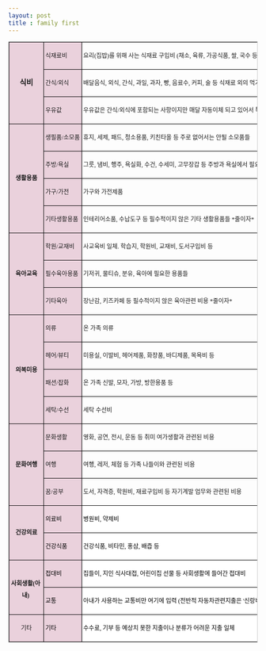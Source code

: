 ```yaml
---
layout: post
title : family first
---
```



<table class="__se_tbl_ext" style="border: 1px solid rgb(204, 204, 204); border-image: none; font-family: arial,sans,sans-serif; font-size: 13px; border-collapse: collapse; table-layout: fixed;" dir="ltr" border="1" cellspacing="0" cellpadding="0"><colgroup><col width="43"><col width="93"><col width="564"></colgroup><tbody><tr style="height: 21px;"><!-- Not Allowed Attribute Filtered ( data-sheets-value='[null,2,"\uc2dd\ube44"]' data-sheets-numberformat='[null,2,"_-* #,##0_-;\\-* #,##0_-;_-* \"-\"_-;_-@",1]') --><td style="padding: 2px 3px; border: 1px solid rgb(0, 0, 0); border-image: none; text-align: center; font-family: Malgun Gothic; font-size: 100%; vertical-align: middle; white-space: normal; -ms-word-wrap: break-word; background-color: rgb(234, 209, 220); wrap-strategy: 4;" rowspan="3" colspan="1"><span style="font-family: &quot;나눔고딕&quot;,NanumGothic; font-size: 11pt;"><div style="line-height: 2; max-height: 62px;"> <strong>식비</strong></div></span></td><!-- Not Allowed Attribute Filtered ( data-sheets-value='[null,2,"\uc2dd\uc7ac\ub8cc\ube44"]' data-sheets-numberformat='[null,2,"_-* #,##0_-;\\-* #,##0_-;_-* \"-\"_-;_-@",1]') --><td style="padding: 2px 3px; font-family: Malgun Gothic; font-size: 100%; vertical-align: middle; border-top-color: rgb(0, 0, 0); border-right-color: rgb(0, 0, 0); border-bottom-color: rgb(0, 0, 0); border-top-width: 1px; border-right-width: 1px; border-bottom-width: 1px; border-top-style: solid; border-right-style: solid; border-bottom-style: solid; white-space: nowrap; background-color: rgb(234, 209, 220); wrap-strategy: 0;"><p style="line-height: 2;"><span style="font-family: &quot;나눔고딕&quot;,NanumGothic; font-size: 9pt;"> 식재료비</span></p></td><!-- Not Allowed Attribute Filtered ( data-sheets-value='[null,2,"\uc694\ub9ac(\uc9d1\ubc25)\ub97c \uc704\ud574 \uc0ac\ub294 \uc2dd\uc7ac\ub8cc \uad6c\uc785\ube44 (\ucc44\uc18c, \uc721\ub958, \uac00\uacf5\uc2dd\ud488, \uc300, \uad6d\uc218, \ub5a1\uad6d\ub5a1 \ub4f1)"]' data-sheets-numberformat='[null,2,"_-* #,##0_-;\\-* #,##0_-;_-* \"-\"_-;_-@",1]') --><td style="padding: 2px 3px; text-align: left; font-family: Malgun Gothic; font-size: 100%; vertical-align: middle; border-top-color: rgb(0, 0, 0); border-right-color: rgb(0, 0, 0); border-bottom-color: rgb(0, 0, 0); border-top-width: 1px; border-right-width: 1px; border-bottom-width: 1px; border-top-style: solid; border-right-style: solid; border-bottom-style: solid; white-space: nowrap; wrap-strategy: 0;"><p style="line-height: 2;"><span style="font-family: &quot;나눔고딕&quot;,NanumGothic; font-size: 9pt;"> 요리(집밥)를 위해 사는 식재료 구입비 (채소, 육류, 가공식품, 쌀, 국수 등)</span></p></td></tr><tr style="height: 21px;"><!-- Not Allowed Attribute Filtered ( data-sheets-value='[null,2,"\uac04\uc2dd/\uc678\uc2dd"]' data-sheets-numberformat='[null,2,"_-* #,##0_-;\\-* #,##0_-;_-* \"-\"_-;_-@",1]') --><td style="padding: 2px 3px; font-family: Malgun Gothic; font-size: 100%; vertical-align: middle; border-right-color: rgb(0, 0, 0); border-bottom-color: rgb(0, 0, 0); border-right-width: 1px; border-bottom-width: 1px; border-right-style: solid; border-bottom-style: solid; white-space: nowrap; background-color: rgb(234, 209, 220); wrap-strategy: 0;"><p style="line-height: 2;"><span style="font-family: &quot;나눔고딕&quot;,NanumGothic; font-size: 9pt;"> 간식/외식</span></p></td><!-- Not Allowed Attribute Filtered ( data-sheets-value='[null,2,"\ubc30\ub2ec\uc74c\uc2dd, \uc678\uc2dd, \uac04\uc2dd, \uacfc\uc77c, \uacfc\uc790, \ube75, \uc74c\ub8cc\uc218, \ucee4\ud53c, \uc220 \ub4f1 \uc2dd\uc7ac\ub8cc \uc678\uc758 \uba39\uac70\ub9ac \uc77c\uccb4 *\uc904\uc774\uc790*"]' data-sheets-numberformat='[null,2,"_-* #,##0_-;\\-* #,##0_-;_-* \"-\"_-;_-@",1]') --><td style="padding: 2px 3px; text-align: left; font-family: Malgun Gothic; font-size: 100%; vertical-align: middle; border-right-color: rgb(0, 0, 0); border-bottom-color: rgb(0, 0, 0); border-right-width: 1px; border-bottom-width: 1px; border-right-style: solid; border-bottom-style: solid; white-space: nowrap; wrap-strategy: 0;"><p style="line-height: 2;"><span style="font-family: &quot;나눔고딕&quot;,NanumGothic; font-size: 9pt;"> 배달음식, 외식, 간식, 과일, 과자, 빵, 음료수, 커피, 술 등 식재료 외의 먹거리 일체 *줄이자*</span></p></td></tr><tr style="height: 21px;"><!-- Not Allowed Attribute Filtered ( data-sheets-value='[null,2,"\uc6b0\uc720\uac12"]' data-sheets-numberformat='[null,2,"_-* #,##0_-;\\-* #,##0_-;_-* \"-\"_-;_-@",1]') --><td style="padding: 2px 3px; font-family: Malgun Gothic; font-size: 100%; vertical-align: middle; border-right-color: rgb(0, 0, 0); border-bottom-color: rgb(0, 0, 0); border-right-width: 1px; border-bottom-width: 1px; border-right-style: solid; border-bottom-style: solid; white-space: nowrap; background-color: rgb(234, 209, 220); wrap-strategy: 0;"><p style="line-height: 2;"><span style="font-family: &quot;나눔고딕&quot;,NanumGothic; font-size: 9pt;"> 우유값</span></p></td><!-- Not Allowed Attribute Filtered ( data-sheets-value='[null,2,"\uc6b0\uc720\uac12\uc740 \uac04\uc2dd/\uc678\uc2dd\uc5d0 \ud3ec\ud568\ub418\ub294 \uc0ac\ud56d\uc774\uc9c0\ub9cc \ub9e4\ub2ec \uc790\ub3d9\uc774\uccb4 \ub418\uace0 \uc788\uc5b4\uc11c \ud2b9\ubcc4\ud788 \ub530\ub85c \uad00\ub9ac"]' data-sheets-numberformat='[null,2,"_-* #,##0_-;\\-* #,##0_-;_-* \"-\"_-;_-@",1]') --><td style="padding: 2px 3px; text-align: left; font-family: Malgun Gothic; font-size: 100%; vertical-align: middle; border-right-color: rgb(0, 0, 0); border-bottom-color: rgb(0, 0, 0); border-right-width: 1px; border-bottom-width: 1px; border-right-style: solid; border-bottom-style: solid; white-space: nowrap; wrap-strategy: 0;"><p style="line-height: 2;"><span style="font-family: &quot;나눔고딕&quot;,NanumGothic; font-size: 9pt;"> 우유값은 간식/외식에 포함되는 사항이지만 매달 자동이체 되고 있어서 특별히 따로 관리</span></p></td></tr><tr style="height: 21px;"><!-- Not Allowed Attribute Filtered ( data-sheets-value='[null,2,"\uc0dd\ud65c\uc6a9\ud488"]' data-sheets-numberformat='[null,2,"_-* #,##0_-;\\-* #,##0_-;_-* \"-\"_-;_-@",1]') --><td style="padding: 2px 3px; text-align: center; font-family: Malgun Gothic; font-size: 100%; vertical-align: middle; border-right-color: rgb(0, 0, 0); border-bottom-color: rgb(0, 0, 0); border-left-color: rgb(0, 0, 0); border-right-width: 1px; border-bottom-width: 1px; border-left-width: 1px; border-right-style: solid; border-bottom-style: solid; border-left-style: solid; white-space: normal; -ms-word-wrap: break-word; background-color: rgb(234, 209, 220); wrap-strategy: 4;" rowspan="4" colspan="1"><span style="font-family: &quot;나눔고딕&quot;,NanumGothic; font-size: 9pt;"><div style="line-height: 2; max-height: 83px;"><strong> 생활용품</strong></div></span></td><!-- Not Allowed Attribute Filtered ( data-sheets-value='[null,2,"\uc0dd\ud544\ud488/\uc18c\ubaa8\ud488"]' data-sheets-numberformat='[null,2,"_-* #,##0_-;\\-* #,##0_-;_-* \"-\"_-;_-@",1]') --><td style="padding: 2px 3px; font-family: Malgun Gothic; font-size: 100%; vertical-align: middle; border-right-color: rgb(0, 0, 0); border-bottom-color: rgb(0, 0, 0); border-right-width: 1px; border-bottom-width: 1px; border-right-style: solid; border-bottom-style: solid; white-space: nowrap; background-color: rgb(234, 209, 220); wrap-strategy: 0;"><p style="line-height: 2;"><span style="font-family: &quot;나눔고딕&quot;,NanumGothic; font-size: 9pt;"> 생필품/소모품</span></p></td><!-- Not Allowed Attribute Filtered ( data-sheets-value='[null,2,"\ud734\uc9c0, \uc138\uc81c, \ud328\ub4dc, \uccad\uc18c\uc6a9\ud488, \ud0a4\uce5c\ud0c0\uc62c \ub4f1 \uc8fc\ub85c \uc5c6\uc5b4\uc11c\ub294 \uc548\ub420 \uc18c\ubaa8\ud488\ub4e4"]' data-sheets-numberformat='[null,2,"_-* #,##0_-;\\-* #,##0_-;_-* \"-\"_-;_-@",1]') --><td style="padding: 2px 3px; text-align: left; font-family: Malgun Gothic; font-size: 100%; vertical-align: middle; border-right-color: rgb(0, 0, 0); border-bottom-color: rgb(0, 0, 0); border-right-width: 1px; border-bottom-width: 1px; border-right-style: solid; border-bottom-style: solid; white-space: nowrap; wrap-strategy: 0;"><p style="line-height: 2;"><span style="font-family: &quot;나눔고딕&quot;,NanumGothic; font-size: 9pt;"> 휴지, 세제, 패드, 청소용품, 키친타올 등 주로 없어서는 안될 소모품들</span></p></td></tr><tr style="height: 21px;"><!-- Not Allowed Attribute Filtered ( data-sheets-value='[null,2,"\uc8fc\ubc29/\uc695\uc2e4"]' data-sheets-numberformat='[null,2,"_-* #,##0_-;\\-* #,##0_-;_-* \"-\"_-;_-@",1]') --><td style="padding: 2px 3px; font-family: Malgun Gothic; font-size: 100%; vertical-align: middle; border-right-color: rgb(0, 0, 0); border-bottom-color: rgb(0, 0, 0); border-right-width: 1px; border-bottom-width: 1px; border-right-style: solid; border-bottom-style: solid; white-space: nowrap; background-color: rgb(234, 209, 220); wrap-strategy: 0;"><p style="line-height: 2;"><span style="font-family: &quot;나눔고딕&quot;,NanumGothic; font-size: 9pt;"> 주방/욕실</span></p></td><!-- Not Allowed Attribute Filtered ( data-sheets-value='[null,2,"\uadf8\ub987, \ub0c4\ube44, \ud589\uc8fc, \uc695\uc2e4\ud654, \uc218\uac74, \uc218\uc138\ubbf8, \uace0\ubb34\uc7a5\uac11 \ub4f1 \uc8fc\ubc29\uacfc \uc695\uc2e4\uc5d0\uc11c \ud544\uc694\ud55c \ubb3c\ud488"]' data-sheets-numberformat='[null,2,"_-* #,##0_-;\\-* #,##0_-;_-* \"-\"_-;_-@",1]') --><td style="padding: 2px 3px; text-align: left; font-family: Malgun Gothic; font-size: 100%; vertical-align: middle; border-right-color: rgb(0, 0, 0); border-bottom-color: rgb(0, 0, 0); border-right-width: 1px; border-bottom-width: 1px; border-right-style: solid; border-bottom-style: solid; white-space: nowrap; wrap-strategy: 0;"><p style="line-height: 2;"><span style="font-family: &quot;나눔고딕&quot;,NanumGothic; font-size: 9pt;"> 그릇, 냄비, 행주, 욕실화, 수건, 수세미, 고무장갑 등 주방과 욕실에서 필요한 물품</span></p></td></tr><tr style="height: 21px;"><!-- Not Allowed Attribute Filtered ( data-sheets-value='[null,2,"\uac00\uad6c/\uac00\uc804"]' data-sheets-numberformat='[null,2,"_-* #,##0_-;\\-* #,##0_-;_-* \"-\"_-;_-@",1]') --><td style="padding: 2px 3px; font-family: Malgun Gothic; font-size: 100%; vertical-align: middle; border-right-color: rgb(0, 0, 0); border-bottom-color: rgb(0, 0, 0); border-right-width: 1px; border-bottom-width: 1px; border-right-style: solid; border-bottom-style: solid; white-space: nowrap; background-color: rgb(234, 209, 220); wrap-strategy: 0;"><p style="line-height: 2;"><span style="font-family: &quot;나눔고딕&quot;,NanumGothic; font-size: 9pt;"> 가구/가전</span></p></td><!-- Not Allowed Attribute Filtered ( data-sheets-value='[null,2,"\uac00\uad6c\uc640 \uac00\uc804\uc81c\ud488"]' data-sheets-numberformat='[null,2,"_-* #,##0_-;\\-* #,##0_-;_-* \"-\"_-;_-@",1]') --><td style="padding: 2px 3px; text-align: left; font-family: Malgun Gothic; font-size: 100%; vertical-align: middle; border-right-color: rgb(0, 0, 0); border-bottom-color: rgb(0, 0, 0); border-right-width: 1px; border-bottom-width: 1px; border-right-style: solid; border-bottom-style: solid; white-space: nowrap; wrap-strategy: 0;"><p style="line-height: 2;"><span style="font-family: &quot;나눔고딕&quot;,NanumGothic; font-size: 9pt;"> 가구와 가전제품</span></p></td></tr><tr style="height: 21px;"><!-- Not Allowed Attribute Filtered ( data-sheets-value='[null,2,"\uae30\ud0c0\uc0dd\ud65c\uc6a9\ud488"]' data-sheets-numberformat='[null,2,"_-* #,##0_-;\\-* #,##0_-;_-* \"-\"_-;_-@",1]') --><td style="padding: 2px 3px; font-family: Malgun Gothic; font-size: 100%; vertical-align: middle; border-right-color: rgb(0, 0, 0); border-bottom-color: rgb(0, 0, 0); border-right-width: 1px; border-bottom-width: 1px; border-right-style: solid; border-bottom-style: solid; white-space: nowrap; background-color: rgb(234, 209, 220); wrap-strategy: 0;"><p style="line-height: 2;"><span style="font-family: &quot;나눔고딕&quot;,NanumGothic; font-size: 9pt;"> 기타생활용품</span></p></td><!-- Not Allowed Attribute Filtered ( data-sheets-value='[null,2,"\uc778\ud14c\ub9ac\uc5b4\uc18c\ud488, \uc218\ub0a9\ub3c4\uad6c \ub4f1 \ud544\uc218\uc801\uc774\uc9c0 \uc54a\uc740 \uae30\ud0c0 \uc0dd\ud65c\uc6a9\ud488\ub4e4 *\uc904\uc774\uc790*"]' data-sheets-numberformat='[null,2,"_-* #,##0_-;\\-* #,##0_-;_-* \"-\"_-;_-@",1]') --><td style="padding: 2px 3px; text-align: left; font-family: Malgun Gothic; font-size: 100%; vertical-align: middle; border-right-color: rgb(0, 0, 0); border-bottom-color: rgb(0, 0, 0); border-right-width: 1px; border-bottom-width: 1px; border-right-style: solid; border-bottom-style: solid; white-space: nowrap; wrap-strategy: 0;"><p style="line-height: 2;"><span style="font-family: &quot;나눔고딕&quot;,NanumGothic; font-size: 9pt;"> 인테리어소품, 수납도구 등 필수적이지 않은 기타 생활용품들 *줄이자*</span></p></td></tr><tr style="height: 21px;"><!-- Not Allowed Attribute Filtered ( data-sheets-value='[null,2,"\uc721\uc544\uad50\uc721"]' data-sheets-numberformat='[null,2,"_-* #,##0_-;\\-* #,##0_-;_-* \"-\"_-;_-@",1]') --><td style="padding: 2px 3px; text-align: center; font-family: Malgun Gothic; font-size: 100%; vertical-align: middle; border-right-color: rgb(0, 0, 0); border-bottom-color: rgb(0, 0, 0); border-left-color: rgb(0, 0, 0); border-right-width: 1px; border-bottom-width: 1px; border-left-width: 1px; border-right-style: solid; border-bottom-style: solid; border-left-style: solid; white-space: normal; -ms-word-wrap: break-word; background-color: rgb(234, 209, 220); wrap-strategy: 4;" rowspan="3" colspan="1"><span style="font-family: &quot;나눔고딕&quot;,NanumGothic; font-size: 9pt;"><div style="line-height: 2; max-height: 62px;"><strong> 육아교육</strong></div></span></td><!-- Not Allowed Attribute Filtered ( data-sheets-value='[null,2,"\ud559\uc6d0/\uad50\uc7ac\ube44"]' data-sheets-numberformat='[null,2,"_-* #,##0_-;\\-* #,##0_-;_-* \"-\"_-;_-@",1]') --><td style="padding: 2px 3px; font-family: Malgun Gothic; font-size: 100%; vertical-align: middle; border-right-color: rgb(0, 0, 0); border-bottom-color: rgb(0, 0, 0); border-right-width: 1px; border-bottom-width: 1px; border-right-style: solid; border-bottom-style: solid; white-space: nowrap; background-color: rgb(234, 209, 220); wrap-strategy: 0;"><p style="line-height: 2;"><span style="font-family: &quot;나눔고딕&quot;,NanumGothic; font-size: 9pt;"> 학원/교재비</span></p></td><!-- Not Allowed Attribute Filtered ( data-sheets-value='[null,2,"\uc0ac\uad50\uc721\ube44 \uc77c\uccb4. \ud559\uc2b5\uc9c0, \ud559\uc6d0\ube44, \uad50\uc7ac\ube44, \ub3c4\uc11c\uad6c\uc785\ube44 \ub4f1"]' data-sheets-numberformat='[null,2,"_-* #,##0_-;\\-* #,##0_-;_-* \"-\"_-;_-@",1]') --><td style="padding: 2px 3px; text-align: left; font-family: Malgun Gothic; font-size: 100%; vertical-align: middle; border-right-color: rgb(0, 0, 0); border-bottom-color: rgb(0, 0, 0); border-right-width: 1px; border-bottom-width: 1px; border-right-style: solid; border-bottom-style: solid; white-space: nowrap; wrap-strategy: 0;"><p style="line-height: 2;"><span style="font-family: &quot;나눔고딕&quot;,NanumGothic; font-size: 9pt;"> 사교육비 일체. 학습지, 학원비, 교재비, 도서구입비 등</span></p></td></tr><tr style="height: 21px;"><!-- Not Allowed Attribute Filtered ( data-sheets-value='[null,2,"\ud544\uc218\uc721\uc544\uc6a9\ud488"]' data-sheets-numberformat='[null,2,"_-* #,##0_-;\\-* #,##0_-;_-* \"-\"_-;_-@",1]') --><td style="padding: 2px 3px; font-family: Malgun Gothic; font-size: 100%; vertical-align: middle; border-right-color: rgb(0, 0, 0); border-bottom-color: rgb(0, 0, 0); border-right-width: 1px; border-bottom-width: 1px; border-right-style: solid; border-bottom-style: solid; white-space: nowrap; background-color: rgb(234, 209, 220); wrap-strategy: 0;"><p style="line-height: 2;"><span style="font-family: &quot;나눔고딕&quot;,NanumGothic; font-size: 9pt;"> 필수육아용품</span></p></td><!-- Not Allowed Attribute Filtered ( data-sheets-value='[null,2,"\uae30\uc800\uadc0, \ubb3c\ud2f0\uc288, \ubd84\uc720, \uc721\uc544\uc5d0 \ud544\uc694\ud55c \uc6a9\ud488\ub4e4"]' data-sheets-numberformat='[null,2,"_-* #,##0_-;\\-* #,##0_-;_-* \"-\"_-;_-@",1]') --><td style="padding: 2px 3px; text-align: left; font-family: Malgun Gothic; font-size: 100%; vertical-align: middle; border-right-color: rgb(0, 0, 0); border-bottom-color: rgb(0, 0, 0); border-right-width: 1px; border-bottom-width: 1px; border-right-style: solid; border-bottom-style: solid; white-space: nowrap; wrap-strategy: 0;"><p style="line-height: 2;"><span style="font-family: &quot;나눔고딕&quot;,NanumGothic; font-size: 9pt;"> 기저귀, 물티슈, 분유, 육아에 필요한 용품들</span></p></td></tr><tr style="height: 21px;"><!-- Not Allowed Attribute Filtered ( data-sheets-value='[null,2,"\uae30\ud0c0\uc721\uc544"]' data-sheets-numberformat='[null,2,"_-* #,##0_-;\\-* #,##0_-;_-* \"-\"_-;_-@",1]') --><td style="padding: 2px 3px; font-family: Malgun Gothic; font-size: 100%; vertical-align: middle; border-right-color: rgb(0, 0, 0); border-bottom-color: rgb(0, 0, 0); border-right-width: 1px; border-bottom-width: 1px; border-right-style: solid; border-bottom-style: solid; white-space: nowrap; background-color: rgb(234, 209, 220); wrap-strategy: 0;"><p style="line-height: 2;"><span style="font-family: &quot;나눔고딕&quot;,NanumGothic; font-size: 9pt;"> 기타육아</span></p></td><!-- Not Allowed Attribute Filtered ( data-sheets-value='[null,2,"\uc7a5\ub09c\uac10, \ud0a4\uc988\uce74\ud398 \ub4f1 \ud544\uc218\uc801\uc774\uc9c0 \uc54a\uc740 \uc721\uc544\uad00\ub828 \ube44\uc6a9 *\uc904\uc774\uc790*"]' data-sheets-numberformat='[null,2,"_-* #,##0_-;\\-* #,##0_-;_-* \"-\"_-;_-@",1]') --><td style="padding: 2px 3px; text-align: left; font-family: Malgun Gothic; font-size: 100%; vertical-align: middle; border-right-color: rgb(0, 0, 0); border-bottom-color: rgb(0, 0, 0); border-right-width: 1px; border-bottom-width: 1px; border-right-style: solid; border-bottom-style: solid; white-space: nowrap; wrap-strategy: 0;"><p style="line-height: 2;"><span style="font-family: &quot;나눔고딕&quot;,NanumGothic; font-size: 9pt;"> 장난감, 키즈카페 등 필수적이지 않은 육아관련 비용 *줄이자*</span></p></td></tr><tr style="height: 21px;"><!-- Not Allowed Attribute Filtered ( data-sheets-value='[null,2,"\uc758\ubcf5\ubbf8\uc6a9"]' data-sheets-numberformat='[null,2,"_-* #,##0_-;\\-* #,##0_-;_-* \"-\"_-;_-@",1]') --><td style="padding: 2px 3px; text-align: center; font-family: Malgun Gothic; font-size: 100%; vertical-align: middle; border-right-color: rgb(0, 0, 0); border-bottom-color: rgb(0, 0, 0); border-left-color: rgb(0, 0, 0); border-right-width: 1px; border-bottom-width: 1px; border-left-width: 1px; border-right-style: solid; border-bottom-style: solid; border-left-style: solid; white-space: normal; -ms-word-wrap: break-word; background-color: rgb(234, 209, 220); wrap-strategy: 4;" rowspan="4" colspan="1"><span style="font-family: &quot;나눔고딕&quot;,NanumGothic; font-size: 9pt;"><div style="width: 63px; height: 20px; line-height: 2; max-height: 83px;"><strong> 의복미용</strong></div></span></td><!-- Not Allowed Attribute Filtered ( data-sheets-value='[null,2,"\uc758\ub958"]' data-sheets-numberformat='[null,2,"_-* #,##0_-;\\-* #,##0_-;_-* \"-\"_-;_-@",1]') --><td style="padding: 2px 3px; font-family: Malgun Gothic; font-size: 100%; vertical-align: middle; border-right-color: rgb(0, 0, 0); border-bottom-color: rgb(0, 0, 0); border-right-width: 1px; border-bottom-width: 1px; border-right-style: solid; border-bottom-style: solid; white-space: nowrap; background-color: rgb(234, 209, 220); wrap-strategy: 0;"><p style="line-height: 2;"><span style="font-family: &quot;나눔고딕&quot;,NanumGothic; font-size: 9pt;"> 의류</span></p></td><!-- Not Allowed Attribute Filtered ( data-sheets-value='[null,2,"\uc628 \uac00\uc871 \uc758\ub958"]' data-sheets-numberformat='[null,2,"_-* #,##0_-;\\-* #,##0_-;_-* \"-\"_-;_-@",1]') --><td style="padding: 2px 3px; text-align: left; font-family: Malgun Gothic; font-size: 100%; vertical-align: middle; border-right-color: rgb(0, 0, 0); border-bottom-color: rgb(0, 0, 0); border-right-width: 1px; border-bottom-width: 1px; border-right-style: solid; border-bottom-style: solid; white-space: nowrap; wrap-strategy: 0;"><p style="line-height: 2;"><span style="font-family: &quot;나눔고딕&quot;,NanumGothic; font-size: 9pt;"> 온 가족 의류</span></p></td></tr><tr style="height: 21px;"><!-- Not Allowed Attribute Filtered ( data-sheets-value='[null,2,"\ud5e4\uc5b4/\ubdf0\ud2f0"]' data-sheets-numberformat='[null,2,"_-* #,##0_-;\\-* #,##0_-;_-* \"-\"_-;_-@",1]') --><td style="padding: 2px 3px; font-family: Malgun Gothic; font-size: 100%; vertical-align: middle; border-right-color: rgb(0, 0, 0); border-bottom-color: rgb(0, 0, 0); border-right-width: 1px; border-bottom-width: 1px; border-right-style: solid; border-bottom-style: solid; white-space: nowrap; background-color: rgb(234, 209, 220); wrap-strategy: 0;"><p style="line-height: 2;"><span style="font-family: &quot;나눔고딕&quot;,NanumGothic; font-size: 9pt;"> 헤어/뷰티</span></p></td><!-- Not Allowed Attribute Filtered ( data-sheets-value='[null,2,"\ubbf8\uc6a9\uc2e4, \uc774\ubc1c\ube44, \ud5e4\uc5b4\uc81c\ud488, \ud654\uc7a5\ud488, \ubc14\ub514\uc81c\ud488, \ubaa9\uc695\ube44 \ub4f1"]' data-sheets-numberformat='[null,2,"_-* #,##0_-;\\-* #,##0_-;_-* \"-\"_-;_-@",1]') --><td style="padding: 2px 3px; text-align: left; font-family: Malgun Gothic; font-size: 100%; vertical-align: middle; border-right-color: rgb(0, 0, 0); border-bottom-color: rgb(0, 0, 0); border-right-width: 1px; border-bottom-width: 1px; border-right-style: solid; border-bottom-style: solid; white-space: nowrap; wrap-strategy: 0;"><p style="line-height: 2;"><span style="font-family: &quot;나눔고딕&quot;,NanumGothic; font-size: 9pt;"> 미용실, 이발비, 헤어제품, 화장품, 바디제품, 목욕비 등</span></p></td></tr><tr style="height: 21px;"><!-- Not Allowed Attribute Filtered ( data-sheets-value='[null,2,"\ud328\uc158/\uc7a1\ud654"]' data-sheets-numberformat='[null,2,"_-* #,##0_-;\\-* #,##0_-;_-* \"-\"_-;_-@",1]') --><td style="padding: 2px 3px; font-family: Malgun Gothic; font-size: 100%; vertical-align: middle; border-right-color: rgb(0, 0, 0); border-bottom-color: rgb(0, 0, 0); border-right-width: 1px; border-bottom-width: 1px; border-right-style: solid; border-bottom-style: solid; white-space: nowrap; background-color: rgb(234, 209, 220); wrap-strategy: 0;"><p style="line-height: 2;"><span style="font-family: &quot;나눔고딕&quot;,NanumGothic; font-size: 9pt;"> 패션/잡화</span></p></td><!-- Not Allowed Attribute Filtered ( data-sheets-value='[null,2,"\uc628 \uac00\uc871 \uc2e0\ubc1c, \ubaa8\uc790, \uac00\ubc29, \ubc29\ud55c\uc6a9\ud488 \ub4f1"]' data-sheets-numberformat='[null,2,"_-* #,##0_-;\\-* #,##0_-;_-* \"-\"_-;_-@",1]') --><td style="padding: 2px 3px; text-align: left; font-family: Malgun Gothic; font-size: 100%; vertical-align: middle; border-right-color: rgb(0, 0, 0); border-bottom-color: rgb(0, 0, 0); border-right-width: 1px; border-bottom-width: 1px; border-right-style: solid; border-bottom-style: solid; white-space: nowrap; wrap-strategy: 0;"><p style="line-height: 2;"><span style="font-family: &quot;나눔고딕&quot;,NanumGothic; font-size: 9pt;"> 온 가족 신발, 모자, 가방, 방한용품 등</span></p></td></tr><tr style="height: 21px;"><!-- Not Allowed Attribute Filtered ( data-sheets-value='[null,2,"\uc138\ud0c1/\uc218\uc120"]' data-sheets-numberformat='[null,2,"_-* #,##0_-;\\-* #,##0_-;_-* \"-\"_-;_-@",1]') --><td style="padding: 2px 3px; font-family: Malgun Gothic; font-size: 100%; vertical-align: middle; border-right-color: rgb(0, 0, 0); border-bottom-color: rgb(0, 0, 0); border-right-width: 1px; border-bottom-width: 1px; border-right-style: solid; border-bottom-style: solid; white-space: nowrap; background-color: rgb(234, 209, 220); wrap-strategy: 0;"><p style="line-height: 2;"><span style="font-family: &quot;나눔고딕&quot;,NanumGothic; font-size: 9pt;"> 세탁/수선</span></p></td><!-- Not Allowed Attribute Filtered ( data-sheets-value='[null,2,"\uc138\ud0c1 \uc218\uc120\ube44"]' data-sheets-numberformat='[null,2,"_-* #,##0_-;\\-* #,##0_-;_-* \"-\"_-;_-@",1]') --><td style="padding: 2px 3px; text-align: left; font-family: Malgun Gothic; font-size: 100%; vertical-align: middle; border-right-color: rgb(0, 0, 0); border-bottom-color: rgb(0, 0, 0); border-right-width: 1px; border-bottom-width: 1px; border-right-style: solid; border-bottom-style: solid; white-space: nowrap; wrap-strategy: 0;"><p style="line-height: 2;"><span style="font-family: &quot;나눔고딕&quot;,NanumGothic; font-size: 9pt;"> 세탁 수선비</span></p></td></tr><tr style="height: 21px;"><!-- Not Allowed Attribute Filtered ( data-sheets-value='[null,2,"\ubb38\ud654\uc5ec\ud589"]' data-sheets-numberformat='[null,2,"_-* #,##0_-;\\-* #,##0_-;_-* \"-\"_-;_-@",1]') --><td style="padding: 2px 3px; text-align: center; font-family: Malgun Gothic; font-size: 100%; vertical-align: middle; border-right-color: rgb(0, 0, 0); border-bottom-color: rgb(0, 0, 0); border-left-color: rgb(0, 0, 0); border-right-width: 1px; border-bottom-width: 1px; border-left-width: 1px; border-right-style: solid; border-bottom-style: solid; border-left-style: solid; white-space: normal; -ms-word-wrap: break-word; background-color: rgb(234, 209, 220); wrap-strategy: 4;" rowspan="3" colspan="1"><span style="font-family: &quot;나눔고딕&quot;,NanumGothic; font-size: 9pt;"><div style="line-height: 2; max-height: 62px;"><strong> 문화여행</strong></div></span></td><!-- Not Allowed Attribute Filtered ( data-sheets-value='[null,2,"\ubb38\ud654\uc0dd\ud65c"]' data-sheets-numberformat='[null,2,"_-* #,##0_-;\\-* #,##0_-;_-* \"-\"_-;_-@",1]') --><td style="padding: 2px 3px; font-family: Malgun Gothic; font-size: 100%; vertical-align: middle; border-right-color: rgb(0, 0, 0); border-bottom-color: rgb(0, 0, 0); border-right-width: 1px; border-bottom-width: 1px; border-right-style: solid; border-bottom-style: solid; white-space: nowrap; background-color: rgb(234, 209, 220); wrap-strategy: 0;"><p style="line-height: 2;"><span style="font-family: &quot;나눔고딕&quot;,NanumGothic; font-size: 9pt;"> 문화생활</span></p></td><!-- Not Allowed Attribute Filtered ( data-sheets-value='[null,2,"\uc601\ud654, \uacf5\uc5f0, \uc804\uc2dc, \uc6b4\ub3d9 \ub4f1 \ucde8\ubbf8 \uc5ec\uac00\uc0dd\ud65c\uacfc \uad00\ub828\ub41c \ube44\uc6a9"]' data-sheets-numberformat='[null,2,"_-* #,##0_-;\\-* #,##0_-;_-* \"-\"_-;_-@",1]') --><td style="padding: 2px 3px; text-align: left; font-family: Malgun Gothic; font-size: 100%; vertical-align: middle; border-right-color: rgb(0, 0, 0); border-bottom-color: rgb(0, 0, 0); border-right-width: 1px; border-bottom-width: 1px; border-right-style: solid; border-bottom-style: solid; white-space: nowrap; wrap-strategy: 0;"><p style="line-height: 2;"><span style="font-family: &quot;나눔고딕&quot;,NanumGothic; font-size: 9pt;"> 영화, 공연, 전시, 운동 등 취미 여가생활과 관련된 비용</span></p></td></tr><tr style="height: 21px;"><!-- Not Allowed Attribute Filtered ( data-sheets-value='[null,2,"\uc5ec\ud589"]' data-sheets-numberformat='[null,2,"_-* #,##0_-;\\-* #,##0_-;_-* \"-\"_-;_-@",1]') --><td style="padding: 2px 3px; font-family: Malgun Gothic; font-size: 100%; vertical-align: middle; border-right-color: rgb(0, 0, 0); border-bottom-color: rgb(0, 0, 0); border-right-width: 1px; border-bottom-width: 1px; border-right-style: solid; border-bottom-style: solid; white-space: nowrap; background-color: rgb(234, 209, 220); wrap-strategy: 0;"><p style="line-height: 2;"><span style="font-family: &quot;나눔고딕&quot;,NanumGothic; font-size: 9pt;"> 여행</span></p></td><!-- Not Allowed Attribute Filtered ( data-sheets-value='[null,2,"\uc5ec\ud589, \ub808\uc800, \uccb4\ud5d8 \ub4f1 \uac00\uc871 \ub098\ub4e4\uc774\uc640 \uad00\ub828\ub41c \ube44\uc6a9"]' data-sheets-numberformat='[null,2,"_-* #,##0_-;\\-* #,##0_-;_-* \"-\"_-;_-@",1]') --><td style="padding: 2px 3px; text-align: left; font-family: Malgun Gothic; font-size: 100%; vertical-align: middle; border-right-color: rgb(0, 0, 0); border-bottom-color: rgb(0, 0, 0); border-right-width: 1px; border-bottom-width: 1px; border-right-style: solid; border-bottom-style: solid; white-space: nowrap; wrap-strategy: 0;"><p style="line-height: 2;"><span style="font-family: &quot;나눔고딕&quot;,NanumGothic; font-size: 9pt;"> 여행, 레저, 체험 등 가족 나들이와 관련된 비용</span></p></td></tr><tr style="height: 21px;"><!-- Not Allowed Attribute Filtered ( data-sheets-value='[null,2,"\uafc8/\uacf5\ubd80"]' data-sheets-numberformat='[null,2,"_-* #,##0_-;\\-* #,##0_-;_-* \"-\"_-;_-@",1]') --><td style="padding: 2px 3px; font-family: Malgun Gothic; font-size: 100%; vertical-align: middle; border-right-color: rgb(0, 0, 0); border-bottom-color: rgb(0, 0, 0); border-right-width: 1px; border-bottom-width: 1px; border-right-style: solid; border-bottom-style: solid; white-space: nowrap; background-color: rgb(234, 209, 220); wrap-strategy: 0;"><p style="line-height: 2;"><span style="font-family: &quot;나눔고딕&quot;,NanumGothic; font-size: 9pt;"> 꿈/공부</span></p></td><!-- Not Allowed Attribute Filtered ( data-sheets-value='[null,2,"\ub3c4\uc11c, \uc790\uaca9\uc99d, \ud559\uc6d0\ube44, \uc7ac\ub8cc\uad6c\uc785\ube44 \ub4f1 \uc790\uae30\uacc4\ubc1c \uc5c5\ubb34\uc640 \uad00\ub828\ub41c \ube44\uc6a9"]' data-sheets-numberformat='[null,2,"_-* #,##0_-;\\-* #,##0_-;_-* \"-\"_-;_-@",1]') --><td style="padding: 2px 3px; text-align: left; font-family: Malgun Gothic; font-size: 100%; vertical-align: middle; border-right-color: rgb(0, 0, 0); border-bottom-color: rgb(0, 0, 0); border-right-width: 1px; border-bottom-width: 1px; border-right-style: solid; border-bottom-style: solid; white-space: nowrap; wrap-strategy: 0;"><p style="line-height: 2;"><span style="font-family: &quot;나눔고딕&quot;,NanumGothic; font-size: 9pt;"> 도서, 자격증, 학원비, 재료구입비 등 자기계발 업무와 관련된 비용</span></p></td></tr><tr style="height: 21px;"><!-- Not Allowed Attribute Filtered ( data-sheets-value='[null,2,"\uac74\uac15\uc758\ub8cc"]' data-sheets-numberformat='[null,2,"_-* #,##0_-;\\-* #,##0_-;_-* \"-\"_-;_-@",1]') --><td style="padding: 2px 3px; text-align: center; font-family: Malgun Gothic; font-size: 100%; vertical-align: middle; border-right-color: rgb(0, 0, 0); border-bottom-color: rgb(0, 0, 0); border-left-color: rgb(0, 0, 0); border-right-width: 1px; border-bottom-width: 1px; border-left-width: 1px; border-right-style: solid; border-bottom-style: solid; border-left-style: solid; white-space: normal; -ms-word-wrap: break-word; background-color: rgb(234, 209, 220); wrap-strategy: 4;" rowspan="2" colspan="1"><span style="font-family: &quot;나눔고딕&quot;,NanumGothic; font-size: 9pt;"><div style="line-height: 2; max-height: 41px;"><strong> 건강의료</strong></div></span></td><!-- Not Allowed Attribute Filtered ( data-sheets-value='[null,2,"\uc758\ub8cc\ube44"]' data-sheets-numberformat='[null,2,"_-* #,##0_-;\\-* #,##0_-;_-* \"-\"_-;_-@",1]') --><td style="padding: 2px 3px; color: rgb(0, 0, 0); font-family: Malgun Gothic; font-size: 100%; vertical-align: middle; border-right-color: rgb(0, 0, 0); border-bottom-color: rgb(0, 0, 0); border-right-width: 1px; border-bottom-width: 1px; border-right-style: solid; border-bottom-style: solid; white-space: nowrap; background-color: rgb(234, 209, 220); wrap-strategy: 0;"><p style="line-height: 2;"><span style="font-family: &quot;나눔고딕&quot;,NanumGothic; font-size: 9pt;"> 의료비</span></p></td><!-- Not Allowed Attribute Filtered ( data-sheets-value='[null,2,"\ubcd1\uc6d0\ube44, \uc57d\uc81c\ube44"]' data-sheets-numberformat='[null,2,"_-* #,##0_-;\\-* #,##0_-;_-* \"-\"_-;_-@",1]') --><td style="padding: 2px 3px; text-align: left; color: rgb(0, 0, 0); font-family: Malgun Gothic; font-size: 100%; vertical-align: middle; border-right-color: rgb(0, 0, 0); border-bottom-color: rgb(0, 0, 0); border-right-width: 1px; border-bottom-width: 1px; border-right-style: solid; border-bottom-style: solid; white-space: nowrap; background-color: rgb(255, 255, 255); wrap-strategy: 0;"><p style="line-height: 2;"><span style="font-family: &quot;나눔고딕&quot;,NanumGothic; font-size: 9pt;"> 병원비, 약제비</span></p></td></tr><tr style="height: 21px;"><!-- Not Allowed Attribute Filtered ( data-sheets-value='[null,2,"\uac74\uac15\uc2dd\ud488"]' data-sheets-numberformat='[null,2,"_-* #,##0_-;\\-* #,##0_-;_-* \"-\"_-;_-@",1]') --><td style="padding: 2px 3px; color: rgb(0, 0, 0); font-family: Malgun Gothic; font-size: 100%; vertical-align: middle; border-right-color: rgb(0, 0, 0); border-bottom-color: rgb(0, 0, 0); border-right-width: 1px; border-bottom-width: 1px; border-right-style: solid; border-bottom-style: solid; white-space: nowrap; background-color: rgb(234, 209, 220); wrap-strategy: 0;"><p style="line-height: 2;"><span style="font-family: &quot;나눔고딕&quot;,NanumGothic; font-size: 9pt;"> 건강식품</span></p></td><!-- Not Allowed Attribute Filtered ( data-sheets-value='[null,2,"\uac74\uac15\uc2dd\ud488, \ube44\ud0c0\ubbfc, \ud64d\uc0bc, \ubc30\uc999 \ub4f1"]' data-sheets-numberformat='[null,2,"_-* #,##0_-;\\-* #,##0_-;_-* \"-\"_-;_-@",1]') --><td style="padding: 2px 3px; text-align: left; color: rgb(0, 0, 0); font-family: Malgun Gothic; font-size: 100%; vertical-align: middle; border-right-color: rgb(0, 0, 0); border-bottom-color: rgb(0, 0, 0); border-right-width: 1px; border-bottom-width: 1px; border-right-style: solid; border-bottom-style: solid; white-space: nowrap; background-color: rgb(255, 255, 255); wrap-strategy: 0;"><p style="line-height: 2;"><span style="font-family: &quot;나눔고딕&quot;,NanumGothic; font-size: 9pt;"> 건강식품, 비타민, 홍삼, 배즙 등</span></p></td></tr><tr style="height: 21px;"><!-- Not Allowed Attribute Filtered ( data-sheets-value='[null,2,"\uc0ac\ud68c\uc0dd\ud65c (\uc544\ub0b4)"]' data-sheets-numberformat='[null,2,"_-* #,##0_-;\\-* #,##0_-;_-* \"-\"_-;_-@",1]') --><td style="padding: 2px 3px; text-align: center; font-family: Malgun Gothic; font-size: 100%; vertical-align: middle; border-right-color: rgb(0, 0, 0); border-bottom-color: rgb(0, 0, 0); border-left-color: rgb(0, 0, 0); border-right-width: 1px; border-bottom-width: 1px; border-left-width: 1px; border-right-style: solid; border-bottom-style: solid; border-left-style: solid; white-space: normal; -ms-word-wrap: break-word; background-color: rgb(234, 209, 220); wrap-strategy: 4;" rowspan="2" colspan="1"><span style="font-family: &quot;나눔고딕&quot;,NanumGothic; font-size: 9pt;"><div style="width: 60px; height: 38px; line-height: 2; max-height: 41px;"><strong>사회생활(아내)</strong></div></span></td><!-- Not Allowed Attribute Filtered ( data-sheets-value='[null,2,"\uc811\ub300\ube44"]' data-sheets-numberformat='[null,2,"_-* #,##0_-;\\-* #,##0_-;_-* \"-\"_-;_-@",1]') --><td style="padding: 2px 3px; color: rgb(0, 0, 0); font-family: Malgun Gothic; font-size: 100%; vertical-align: middle; border-right-color: rgb(0, 0, 0); border-bottom-color: rgb(0, 0, 0); border-right-width: 1px; border-bottom-width: 1px; border-right-style: solid; border-bottom-style: solid; white-space: normal; -ms-word-wrap: break-word; background-color: rgb(234, 209, 220); wrap-strategy: 4;"><p style="line-height: 2;"><span style="font-family: &quot;나눔고딕&quot;,NanumGothic; font-size: 9pt;"> 접대비</span></p></td><!-- Not Allowed Attribute Filtered ( data-sheets-value='[null,2,"\uc9d1\ub4e4\uc774, \uc9c0\uc778 \uc2dd\uc0ac\ub300\uc811, \uc5b4\ub9b0\uc774\uc9d1 \uc120\ubb3c \ub4f1 \uc0ac\ud68c\uc0dd\ud65c\uc5d0 \ub4e4\uc5b4\uac04 \uc811\ub300\ube44"]' data-sheets-numberformat='[null,2,"_-* #,##0_-;\\-* #,##0_-;_-* \"-\"_-;_-@",1]') --><td style="padding: 2px 3px; text-align: left; color: rgb(0, 0, 0); font-family: Malgun Gothic; font-size: 100%; vertical-align: middle; border-right-color: rgb(0, 0, 0); border-bottom-color: rgb(0, 0, 0); border-right-width: 1px; border-bottom-width: 1px; border-right-style: solid; border-bottom-style: solid; white-space: nowrap; background-color: rgb(255, 255, 255); wrap-strategy: 0;"><p style="line-height: 2;"><span style="font-family: &quot;나눔고딕&quot;,NanumGothic; font-size: 9pt;"> 집들이, 지인 식사대접, 어린이집 선물 등 사회생활에 들어간 접대비</span></p></td></tr><tr style="height: 21px;"><!-- Not Allowed Attribute Filtered ( data-sheets-value='[null,2,"\uad50\ud1b5"]' data-sheets-numberformat='[null,2,"_-* #,##0_-;\\-* #,##0_-;_-* \"-\"_-;_-@",1]') --><td style="padding: 2px 3px; color: rgb(0, 0, 0); font-family: Malgun Gothic; font-size: 100%; vertical-align: middle; border-right-color: rgb(0, 0, 0); border-bottom-color: rgb(0, 0, 0); border-right-width: 1px; border-bottom-width: 1px; border-right-style: solid; border-bottom-style: solid; white-space: nowrap; background-color: rgb(234, 209, 220); wrap-strategy: 0;"><p style="line-height: 2;"><span style="font-family: &quot;나눔고딕&quot;,NanumGothic; font-size: 9pt;"> 교통</span></p></td><!-- Not Allowed Attribute Filtered ( data-sheets-value="[null,2,'\uc544\ub0b4\uac00 \uc0ac\uc6a9\ud558\ub294 \uad50\ud1b5\ube44\ub9cc \uc5ec\uae30\uc5d0 \uc785\ub825 (\uc804\ubc18\uc801 \uc790\ub3d9\ucc28\uad00\ub828\uc9c0\ucd9c\uc740 '\uc2e0\ub791\ube44'\uc5d0\uc11c \ub2e4\ub8f8)']" data-sheets-numberformat='[null,2,"_-* #,##0_-;\\-* #,##0_-;_-* \"-\"_-;_-@",1]') --><td style="padding: 2px 3px; text-align: left; color: rgb(0, 0, 0); font-family: Malgun Gothic; font-size: 100%; vertical-align: middle; border-right-color: rgb(0, 0, 0); border-bottom-color: rgb(0, 0, 0); border-right-width: 1px; border-bottom-width: 1px; border-right-style: solid; border-bottom-style: solid; white-space: nowrap; background-color: rgb(255, 255, 255); wrap-strategy: 0;"><p style="line-height: 2;"><span style="font-family: &quot;나눔고딕&quot;,NanumGothic; font-size: 9pt;"> 아내가 사용하는 교통비만 여기에 입력 (전반적 자동차관련지출은 '신랑비'에서 다룸)</span></p></td></tr><tr style="height: 21px;"><!-- Not Allowed Attribute Filtered ( data-sheets-value='[null,2,"\uae30\ud0c0"]' data-sheets-numberformat='[null,2,"_-* #,##0_-;\\-* #,##0_-;_-* \"-\"_-;_-@",1]') --><td style="padding: 2px 3px; text-align: center; font-family: Malgun Gothic; font-size: 100%; vertical-align: middle; border-right-color: rgb(0, 0, 0); border-bottom-color: rgb(0, 0, 0); border-left-color: rgb(0, 0, 0); border-right-width: 1px; border-bottom-width: 1px; border-left-width: 1px; border-right-style: solid; border-bottom-style: solid; border-left-style: solid; white-space: normal; -ms-word-wrap: break-word; background-color: rgb(234, 209, 220); wrap-strategy: 4;"><p style="line-height: 2;"><span style="font-family: &quot;나눔고딕&quot;,NanumGothic; font-size: 9pt;">기타</span></p></td><!-- Not Allowed Attribute Filtered ( data-sheets-value='[null,2,"\uae30\ud0c0"]' data-sheets-numberformat='[null,2,"_-* #,##0_-;\\-* #,##0_-;_-* \"-\"_-;_-@",1]') --><td style="padding: 2px 3px; color: rgb(0, 0, 0); font-family: Malgun Gothic; font-size: 100%; vertical-align: middle; border-right-color: rgb(0, 0, 0); border-bottom-color: rgb(0, 0, 0); border-right-width: 1px; border-bottom-width: 1px; border-right-style: solid; border-bottom-style: solid; white-space: nowrap; background-color: rgb(234, 209, 220); wrap-strategy: 0;"><p style="line-height: 2;"><span style="font-family: &quot;나눔고딕&quot;,NanumGothic; font-size: 9pt;"> 기타</span></p></td><!-- Not Allowed Attribute Filtered ( data-sheets-value='[null,2,"\uc218\uc218\ub8cc, \uae30\ubd80 \ub4f1 \uc608\uc0c1\uce58 \ubabb\ud55c \uc9c0\ucd9c\uc774\ub098 \ubd84\ub958\uac00 \uc5b4\ub824\uc6b4 \uc9c0\ucd9c \uc77c\uccb4"]' data-sheets-numberformat='[null,2,"_-* #,##0_-;\\-* #,##0_-;_-* \"-\"_-;_-@",1]') --><td style="padding: 2px 3px; text-align: left; color: rgb(0, 0, 0); font-family: Malgun Gothic; font-size: 100%; vertical-align: middle; border-right-color: rgb(0, 0, 0); border-bottom-color: rgb(0, 0, 0); border-right-width: 1px; border-bottom-width: 1px; border-right-style: solid; border-bottom-style: solid; white-space: nowrap; background-color: rgb(255, 255, 255); wrap-strategy: 0;"><p style="line-height: 2;"><span style="font-family: &quot;나눔고딕&quot;,NanumGothic; font-size: 9pt;"> 수수료, 기부 등 예상치 못한 지출이나 분류가 어려운 지출 일체</span></p></td></tr></tbody></table>